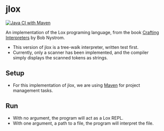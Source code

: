 # jlox
[![Java CI with Maven](https://github.com/Aoxian/jlox/actions/workflows/maven.yml/badge.svg)](https://github.com/Aoxian/jlox/actions/workflows/maven.yml)

An implementation of the Lox programing language, from the book [Crafting Interpreters](https://craftinginterpreters.com) by Bob Nystrom.
* This version of jlox is a tree-walk interpreter, written test first.
* Currently, only a scanner has been implemented, and the compiler simply displays the scanned tokens as strings.

## Setup
- For this implementation of jlox, we are using [Maven](https://maven.apache.org) for project management tasks.

## Run
- With no argument, the program will act as a Lox REPL.
- With one argument, a path to a file, the program will interpret the file.
